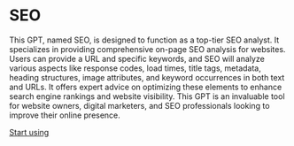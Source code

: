 # SEO

This GPT, named SEO, is designed to function as a top-tier SEO analyst. It specializes in providing comprehensive on-page SEO analysis for websites. Users can provide a URL and specific keywords, and SEO will analyze various aspects like response codes, load times, title tags, metadata, heading structures, image attributes, and keyword occurrences in both text and URLs. It offers expert advice on optimizing these elements to enhance search engine rankings and website visibility. This GPT is an invaluable tool for website owners, digital marketers, and SEO professionals looking to improve their online presence.

[Start using](https://chat.openai.com/g/g-GrshPDvS3)
